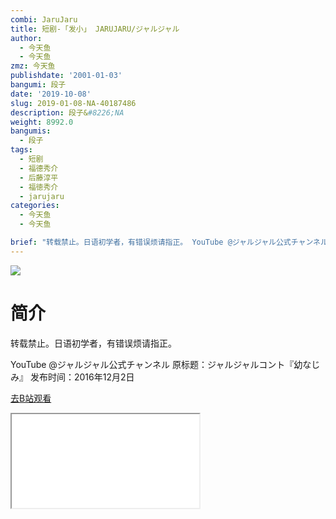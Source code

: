 ```yaml
---
combi: JaruJaru
title: 短剧-「发小」 JARUJARU/ジャルジャル
author:
  - 今天鱼
  - 今天鱼
zmz: 今天鱼
publishdate: '2001-01-03'
bangumi: 段子
date: '2019-10-08'
slug: 2019-01-08-NA-40187486
description: 段子&#8226;NA
weight: 8992.0
bangumis:
  - 段子
tags:
  - 短剧
  - 福德秀介
  - 后藤淳平
  - 福徳秀介
  - jarujaru
categories:
  - 今天鱼
  - 今天鱼

brief: "转载禁止。日语初学者，有错误烦请指正。 YouTube @ジャルジャル公式チャンネル 原标题：ジャルジャルコント『幼なじみ』 发布时间：2016年12月2日"
---
```

![](https://i.imgur.com/0uZXtOP.jpg)
# 简介  
转载禁止。日语初学者，有错误烦请指正。

YouTube @ジャルジャル公式チャンネル
原标题：ジャルジャルコント『幼なじみ』
发布时间：2016年12月2日  

[去B站观看](https://www.bilibili.com/video/av40187486/)
<div class ="resp-container"><iframe class="testiframe" src="//player.bilibili.com/player.html?aid=40187486"", scrolling="no", allowfullscreen="true" > </iframe></div> 

